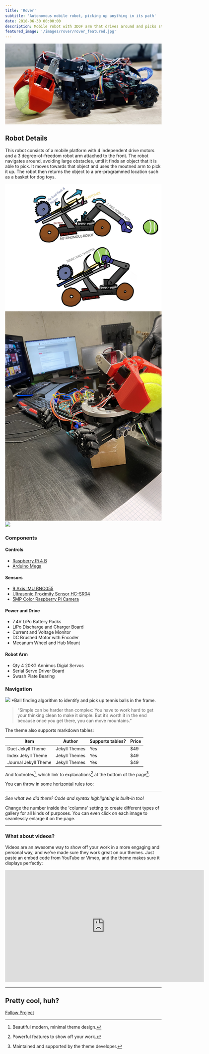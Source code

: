 ```yaml
---
title: 'Rover'
subtitle: 'Autonomous mobile robot, picking up anything in its path'
date: 2018-06-30 00:00:00
description: Mobile robot with 3DOF arm that drives around and picks stuff up and places it in a central clean up bin
featured_image: '/images/rover/rover_featured.jpg'
---
```


![](/images/rover/rover_featured.jpg)

## Robot Details

This robot consists of a mobile platform with 4 independent drive motors and a 3 degree-of-freedom robot arm attached to the front. The robot navigates around, avoiding large obstacles, until it finds an object that it is able to pick. It moves towards that object and uses the moutned arm to pick it up. The robot then returns the object to a pre-programmed location such as a basket for dog toys. 


<div class="gallery" data-columns="3">
	<img src="/images/rover/GizmoConcept.png">
	<img src="/images/rover/HoldingBall.JPG">
	<img src="/images/rover/TopView.JPG">
</div>


### Components

#### Controls
* [Raspberry Pi 4 B](https://www.raspberrypi.com/products/raspberry-pi-4-model-b/)
* [Arduino Mega](https://store.arduino.cc/products/arduino-mega-2560-rev3)

#### Sensors
* [9 Axis IMU BNO055](https://www.adafruit.com/product/2472)
* [Ultrasonic Proximity Sensor HC-SR04](https://www.raspberrypi.com/documentation/accessories/camera.html)
* [5MP Color Raspberry Pi Camera](https://www.raspberrypi.com/documentation/accessories/camera.html)

#### Power and Drive
* 7.4V LiPo Battery Packs
* LiPo Discharge and Charger Board
* Current and Voltage Monitor
* DC Brushed Motor with Encoder
* Mecanum Wheel and Hub Mount

#### Robot Arm
* Qty 4 20KG Annimos Digial Servos
* Serial Servo Driver Board
* Swash Plate Bearing


### Navigation

<img src="/images/rover/vision-test.gif">
*Ball finding algorithm to identify and pick up tennis balls in the frame. 

> “Simple can be harder than complex: You have to work hard to get your thinking clean to make it simple. But it’s worth it in the end because once you get there, you can move mountains.”

The theme also supports markdown tables:

| Item                 | Author        | Supports tables? | Price |
|----------------------|---------------|------------------|-------|
| Duet Jekyll Theme    | Jekyll Themes | Yes              | $49   |
| Index Jekyll Theme   | Jekyll Themes | Yes              | $49   |
| Journal Jekyll Theme | Jekyll Themes | Yes              | $49   |

And footnotes[^1], which link to explanations[^2] at the bottom of the page[^3].

[^1]: Beautiful modern, minimal theme design.
[^2]: Powerful features to show off your work.
[^3]: Maintained and supported by the theme developer.

You can throw in some horizontal rules too:

---



*See what we did there? Code and syntax highlighting is built-in too!*

Change the number inside the 'columns' setting to create different types of gallery for all kinds of purposes. You can even click on each image to seamlessly enlarge it on the page.

---

### What about videos?

Videos are an awesome way to show off your work in a more engaging and personal way, and we’ve made sure they work great on our themes. Just paste an embed code from YouTube or Vimeo, and the theme makes sure it displays perfectly:

<iframe src="https://player.vimeo.com/video/107469489" width="640" height="360" frameborder="0" allowfullscreen></iframe>

---

## Pretty cool, huh?
<a href="https://jekyllthemes.io/theme/board-portfolio-jekyll-theme" class="button button--large">Follow Project</a>
